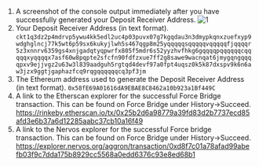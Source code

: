 1. A screenshot of the console output immediately after you have successfully generated your Deposit Receiver Address.
![1](https://user-images.githubusercontent.com/51861246/128786949-cd906ce6-1f69-405f-b69b-bd531de719ff.PNG)
2. Your Deposit Receiver Address (in text format).
   `ckt1q3dz2p4mdrvp5ywu4kk5edl2uc4p03puvx07g7kgqdau3n3dmypkqnxzuefxyp9wdghglncj77k5wt6p59sx6kukyjlwh5s467qgp8m25yqqqqqsqqqqqvqqqqqfjqqqqr5z3xnnrv6359gs4xnjgadqtyqpwrfx805f5mdr6s52yyzhvfhkg6gqqqqpqqqqqqcqqqqqxyqqqqx7asf60w8pqpte2sfcfn90fdfzxue7ff2g8sawe9wacnqat6jmygqngqqqqpxv9ejjvgz2u63w3l839aadguh5rgtqd4devf97a0fpt4uqsz0k5k87dxspv9k6n6aw3jzx9ggtjgaphazfcq9rqgqqqqqqcq3pf3jm`
3. The Ethereum address used to generate the Deposit Receiver Address (in text format).
   `0x58fE69A01616dA9EBAE8C8462a10b923a1Bf449C`
4. A link to the Etherscan explorer for the successful Force Bridge transaction. This can be found on Force Bridge under History→Succeed.
   https://rinkeby.etherscan.io/tx/0x25b2d6a98779a39fd83d2b7737ecd85afd3e6b37a6d12285aabc37cb10a16f49
5. A link to the Nervos explorer for the successful Force bridge transaction. This can be found on Force Bridge under History→Succeed.
 https://explorer.nervos.org/aggron/transaction/0xd8f7c01a78afad99abefb03f9c7dda175b8929cc5568a0edd6376c93e8ed68b1
